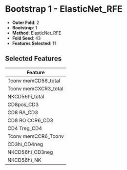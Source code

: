 # Bootstrap 1 - ElasticNet_RFE

- **Outer Fold**: 2
- **Bootstrap**: 1
- **Method**: ElasticNet_RFE
- **Fold Seed**: 43
- **Features Selected**: 11

## Selected Features

| Feature |
|---------|
| Tconv memCD56_total |
| Tconv memCXCR3_total |
| NKCD56hi_total |
| CD8pos_CD3 |
| CD8 RA_CD3 |
| CD8 RO CCR6_CD3 |
| CD4 Treg_CD4 |
| Tconv memCCR6_Tconv |
| CD3hi_CD4neg |
| NKCD56hi_CD3neg |
| NKCD56hi_NK |
